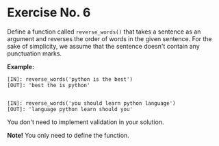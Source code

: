 # Exercise No. 6


Define a function called `reverse_words()` that takes a sentence as an argument and reverses the order of words in the given sentence. For the sake of simplicity, we assume that the sentence doesn't contain any punctuation marks.


**Example:**

    [IN]: reverse_words('python is the best')
    [OUT]: 'best the is python'


    [IN]: reverse_words('you should learn python language')
    [OUT]: 'language python learn should you'


You don't need to implement validation in your solution.


**Note!** You only need to define the function.